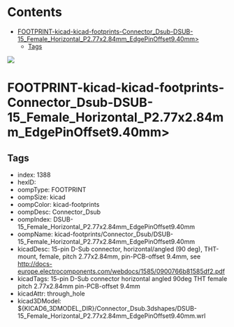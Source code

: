 



Contents
========

* [FOOTPRINT-kicad-kicad-footprints-Connector_Dsub-DSUB-15_Female_Horizontal_P2.77x2.84mm_EdgePinOffset9.40mm>](#footprint-kicad-kicad-footprints-connector_dsub-dsub-15_female_horizontal_p277x284mm_edgepinoffset940mm)
	* [Tags](#tags)
  
![][im]
# FOOTPRINT-kicad-kicad-footprints-Connector_Dsub-DSUB-15_Female_Horizontal_P2.77x2.84mm_EdgePinOffset9.40mm>

## Tags

- index: 1388
- hexID: 
- oompType: FOOTPRINT
- oompSize: kicad
- oompColor: kicad-footprints
- oompDesc: Connector_Dsub
- oompIndex: DSUB-15_Female_Horizontal_P2.77x2.84mm_EdgePinOffset9.40mm
- oompName: kicad-footprints/Connector_Dsub/DSUB-15_Female_Horizontal_P2.77x2.84mm_EdgePinOffset9.40mm
- kicadDesc: 15-pin D-Sub connector, horizontal/angled (90 deg), THT-mount, female, pitch 2.77x2.84mm, pin-PCB-offset 9.4mm, see http://docs-europe.electrocomponents.com/webdocs/1585/0900766b81585df2.pdf
- kicadTags: 15-pin D-Sub connector horizontal angled 90deg THT female pitch 2.77x2.84mm pin-PCB-offset 9.4mm
- kicadAttr: through_hole
- kicad3DModel: ${KICAD6_3DMODEL_DIR}/Connector_Dsub.3dshapes/DSUB-15_Female_Horizontal_P2.77x2.84mm_EdgePinOffset9.40mm.wrl



[im]: image.png
